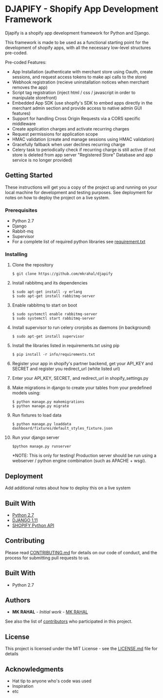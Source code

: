 # DJAPIFY - Shopify App Development Framework

Djapify is a shopify app development framework for Python and Django.

This framework is made to be used as a functional starting point for the development of shopify apps, with all the necessary low-level structures pre-coded. 

Pre-coded Features:

-  App Installation (authenticate with merchant store using Oauth, create sessions, and request access tokens to make api calls to the store)
-  Webhook registration (recieve uninstallation notices when merchant removes the app)
-  Script tag registration (inject html / css / javascript in order to manipulate storefront) 
-  Embedded App SDK  (use shopify's SDK to embed apps directly in the merchant admin section and provide access to native admin GUI features)
-  Support for handling Cross Origin Requests via a CORS specific middleware
-  Create application charges and activate recurring charges
-  Request permissions for application scope
-  HMAC validation (create and manage sessions using HMAC validation)
-  Gracefully fallback when user declines recurring charge
-  Celery task to periodically check if recurring charge is still active (if not store is deleted from app server "Registered Store" Database and     app service is no longer provided)



## Getting Started

These instructions will get you a copy of the project up and running on your local machine for development and testing purposes. See deployment for notes on how to deploy the project on a live system.

### Prerequisites

* Python 2.7
* Django
* Rabbit-mq
* Supervisor
* For a complete list of required python libraries see [requirement.txt]()

### Installing

1. Clone the repository 
	```
	$ git clone https://github.com/mkrahal/djapify
	```

2. Install rabbitmq and its dependencies
	```
	$ sudo apt-get install -y erlang
	$ sudo apt-get install rabbitmq-server
	```

3. Enable rabbitmq to start on boot
	```
	$ sudo systemctl enable rabbitmq-server
	$ sudo systemctl start rabbitmq-server 
	```

4. Install supervisor to run celery cronjobs as daemons (in background)
	```
	$ sudo apt-get install supervisor
	```

5. Install the libraries listed in requirements.txt using pip
	```
	$ pip install -r info/requirements.txt
	```

6. Register your app in shopify's partner backend, get your API_KEY and SECRET and register you redirect_url (white listed url)

7. Enter your API_KEY, SECRET, and redirect_url in shopify_settings.py 

8. Make migrations in django to create your tables from your predefined models using:
   	```
	$ python manage.py makemigrations
	$ python manage.py migrate 
	```
9. Run fixtures to load data
	```
	$ python manage.py loaddata dashboard/fixtures/default_styles_fixture.json
	```

10. Run your django server
	```
	$python manage.py runserver
	```
	*NOTE: This is only for testing! Production server should be run using a webserver / python engine combination (such as APACHE + wsgi).

## Deployment

Add additional notes about how to deploy this on a live system

## Built With

* [Python 2.7](https://www.python.org/)
* [DJANGO 1.11](https://www.djangoproject.com/)
* [SHOPIFY Python API](https://github.com/Shopify/shopify_python_api)

## Contributing

Please read [CONTRIBUTING.md](https://gist.github.com/PurpleBooth/b24679402957c63ec426) for details on our code of conduct, and the process for submitting pull requests to us.


## Built With

* Python 2.7

## Authors

* **MK RAHAL** - *Initial work* - [MK RAHAL](https://github.com/mkrahal)

See also the list of [contributors](https://github.com/your/project/contributors) who participated in this project.

## License

This project is licensed under the MIT License - see the [LICENSE.md](LICENSE.md) file for details

## Acknowledgments

* Hat tip to anyone who's code was used
* Inspiration
* etc

